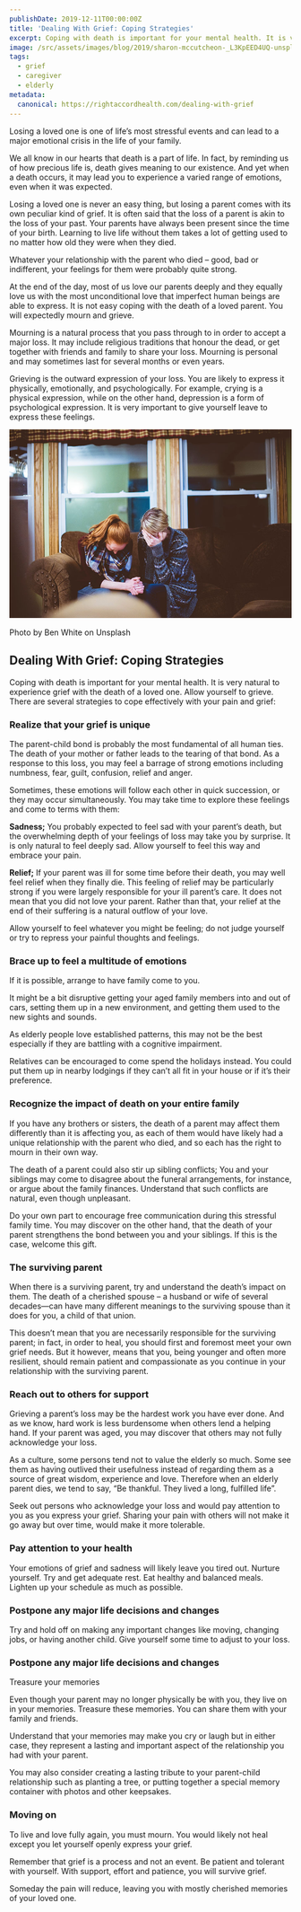 ```yaml
---
publishDate: 2019-12-11T00:00:00Z
title: 'Dealing With Grief: Coping Strategies'
excerpt: Coping with death is important for your mental health. It is very natural to experience grief with the death of a loved one. Allow yourself to grieve. There are several strategies to cope effectively with your pain and grief.
image: /src/assets/images/blog/2019/sharon-mccutcheon-_L3KpEED4UQ-unsplash.jpg
tags:
  - grief
  - caregiver
  - elderly
metadata:
  canonical: https://rightaccordhealth.com/dealing-with-grief
---
```





Losing a loved one is one of life’s most stressful events and can lead to a major emotional crisis in the life of your family.

We all know in our hearts that death is a part of life. In fact, by reminding us of how precious life is, death gives meaning to our existence. And yet when a death occurs, it may lead you to experience a varied range of emotions, even when it was expected.

Losing a loved one is never an easy thing, but losing a parent comes with its own peculiar kind of grief. It is often said that the loss of a parent is akin to the loss of your past. Your parents have always been present since the time of your birth. Learning to live life without them takes a lot of getting used to no matter how old they were when they died.

Whatever your relationship with the parent who died – good, bad or indifferent, your feelings for them were probably quite strong.

At the end of the day, most of us love our parents deeply and they equally love us with the most unconditional love that imperfect human beings are able to express. It is not easy coping with the death of a loved parent. You will expectedly mourn and grieve.

Mourning is a natural process that you pass through to in order to accept a major loss. It may include religious traditions that honour the dead, or get together with friends and family to share your loss. Mourning is personal and may sometimes last for several months or even years.

Grieving is the outward expression of your loss. You are likely to express it physically, emotionally, and psychologically. For example, crying is a physical expression, while on the other hand, depression is a form of psychological expression. It is very important to give yourself leave to express these feelings.

![Photo by Ben White on Unsplash](/src/assets/images/blog/2019/ben-white-e92L8PwcHD4-unsplash.jpg)

Photo by Ben White on Unsplash

Dealing With Grief: Coping Strategies
-------------------------------------

Coping with death is important for your mental health. It is very natural to experience grief with the death of a loved one. Allow yourself to grieve. There are several strategies to cope effectively with your pain and grief:

### Realize that your grief is unique

The parent-child bond is probably the most fundamental of all human ties. The death of your mother or father leads to the tearing of that bond. As a response to this loss, you may feel a barrage of strong emotions including numbness, fear, guilt, confusion, relief and anger.

Sometimes, these emotions will follow each other in quick succession, or they may occur simultaneously. You may take time to explore these feelings and come to terms with them:

**Sadness;** You probably expected to feel sad with your parent’s death, but the overwhelming depth of your feelings of loss may take you by surprise. It is only natural to feel deeply sad. Allow yourself to feel this way and embrace your pain.

**Relief;** If your parent was ill for some time before their death, you may well feel relief when they finally die. This feeling of relief may be particularly strong if you were largely responsible for your ill parent’s care. It does not mean that you did not love your parent. Rather than that, your relief at the end of their suffering is a natural outflow of your love.

Allow yourself to feel whatever you might be feeling; do not judge yourself or try to repress your painful thoughts and feelings.

### Brace up to feel a multitude of emotions

If it is possible, arrange to have family come to you.

It might be a bit disruptive getting your aged family members into and out of cars, setting them up in a new environment, and getting them used to the new sights and sounds.

As elderly people love established patterns, this may not be the best especially if they are battling with a cognitive impairment.

Relatives can be encouraged to come spend the holidays instead. You could put them up in nearby lodgings if they can’t all fit in your house or if it’s their preference.

### Recognize the impact of death on your entire family

If you have any brothers or sisters, the death of a parent may affect them differently than it is affecting you, as each of them would have likely had a unique relationship with the parent who died, and so each has the right to mourn in their own way.

The death of a parent could also stir up sibling conflicts; You and your siblings may come to disagree about the funeral arrangements, for instance, or argue about the family finances. Understand that such conflicts are natural, even though unpleasant.

Do your own part to encourage free communication during this stressful family time. You may discover on the other hand, that the death of your parent strengthens the bond between you and your siblings. If this is the case, welcome this gift.



### The surviving parent

When there is a surviving parent, try and understand the death’s impact on them. The death of a cherished spouse – a husband or wife of several decades—can have many different meanings to the surviving spouse than it does for you, a child of that union.

This doesn’t mean that you are necessarily responsible for the surviving parent; in fact, in order to heal, you should first and foremost meet your own grief needs. But it however, means that you, being younger and often more resilient, should remain patient and compassionate as you continue in your relationship with the surviving parent.

### Reach out to others for support

Grieving a parent’s loss may be the hardest work you have ever done. And as we know, hard work is less burdensome when others lend a helping hand. If your parent was aged, you may discover that others may not fully acknowledge your loss.

As a culture, some persons tend not to value the elderly so much. Some see them as having outlived their usefulness instead of regarding them as a source of great wisdom, experience and love. Therefore when an elderly parent dies, we tend to say, “Be thankful. They lived a long, fulfilled life”.

Seek out persons who acknowledge your loss and would pay attention to you as you express your grief. Sharing your pain with others will not make it go away but over time, would make it more tolerable.

### Pay attention to your health

Your emotions of grief and sadness will likely leave you tired out. Nurture yourself. Try and get adequate rest. Eat healthy and balanced meals. Lighten up your schedule as much as possible.

### Postpone any major life decisions and changes

Try and hold off on making any important changes like moving, changing jobs, or having another child. Give yourself some time to adjust to your loss.

### Postpone any major life decisions and changes

Treasure your memories

Even though your parent may no longer physically be with you, they live on in your memories. Treasure these memories. You can share them with your family and friends.

Understand that your memories may make you cry or laugh but in either case, they represent a lasting and important aspect of the relationship you had with your parent.

You may also consider creating a lasting tribute to your parent-child relationship such as planting a tree, or putting together a special memory container with photos and other keepsakes.

### Moving on

To live and love fully again, you must mourn. You would likely not heal except you let yourself openly express your grief.

Remember that grief is a process and not an event. Be patient and tolerant with yourself. With support, effort and patience, you will survive grief.

Someday the pain will reduce, leaving you with mostly cherished memories of your loved one.